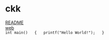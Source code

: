 # ckk
[README](https://github.com/yiguo-ckk/ckk/blob/main/English%20Work/README.md)  
[web](https://image.baidu.com/search/detail?ct=503316480&z=undefined&tn=baiduimagedetail&ipn=d&word=%E6%A2%85%E8%A5%BF%E9%87%91%E7%A7%8B%E5%A5%96&step_word=&ie=utf-8&in=&cl=2&lm=-1&st=undefined&hd=undefined&latest=undefined&copyright=undefined&cs=3312018298,498120499&os=3896919770,3230098043&simid=4280274818,828584317&pn=15&rn=1&di=36300&ln=1188&fr=&fmq=1619705352057_R&fm=&ic=undefined&s=undefined&se=&sme=&tab=0&width=undefined&height=undefined&face=undefined&is=0,0&istype=0&ist=&jit=&bdtype=0&spn=0&pi=0&gsm=0&objurl=https%3A%2F%2Fgimg2.baidu.com%2Fimage_search%2Fsrc%3Dhttp%253A%252F%252Fbig5.zlb.gov.cn%252Fgate%252Fbig5%252Fnews.xinhuanet.com%252Fworld%252F2016-01%252F12%252F128618640_14525579681061n.jpg%26refer%3Dhttp%253A%252F%252Fbig5.zlb.gov.cn%26app%3D2002%26size%3Df9999%2C10000%26q%3Da80%26n%3D0%26g%3D0n%26fmt%3Djpeg%3Fsec%3D1622297352%26t%3Dde5d15ec72af32f21d5d3dfeaefb9155&rpstart=0&rpnum=0&adpicid=0&force=undefined)  
`int main()  
{  
  printf("Hello World!");  
}  
`

